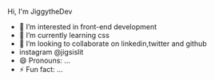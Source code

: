 Hi, I'm JiggytheDev
- 👀 I’m interested in front-end development
- 🌱 I’m currently learning css
- 💞️ I’m looking to collaborate on linkedin,twitter and github
- instagram @jigsislit 
- 😄 Pronouns: ...
- ⚡ Fun fact: ...

<!---
JiggytheDev/JiggytheDev is a ✨ special ✨ repository because its `README.md` (this file) appears on your GitHub profile.
You can click the Preview link to take a look at your changes.
--->
